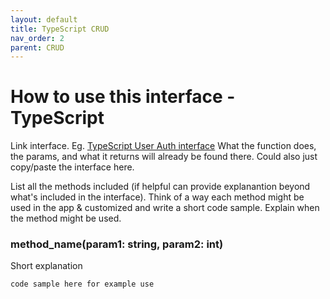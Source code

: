 ```yaml
---
layout: default
title: TypeScript CRUD
nav_order: 2
parent: CRUD
---
```


# How to use this interface - TypeScript

Link interface. Eg. [TypeScript User Auth interface](https://github.com/uwblueprint/starter-code-v2/blob/0e2d6af6ead206750c58f44d5d98e27c05428dfd/backend/typescript/services/interfaces/authService.ts)
What the function does, the params, and what it returns will already be found there.
Could also just copy/paste the interface here.

List all the methods included (if helpful can provide explanantion beyond what's included in the interface).
Think of a way each method might be used in the app & customized and write a short code sample. Explain when the method might be used.


### method_name(param1: string, param2: int)

Short explanation

```
code sample here for example use
```